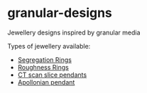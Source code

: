 # granular-designs
Jewellery designs inspired by granular media

Types of jewellery available:
 - [Segregation Rings](https://benjym.github.io/granular-designs/segregation_ring.html)
 - [Roughness Rings](https://benjym.github.io/granular-designs/roughness_ring.html)
 - [CT scan slice pendants](https://benjym.github.io/granular-designs/slice.html)
 - [Apollonian pendant](https://benjym.github.io/granular-designs/apollonian.html)